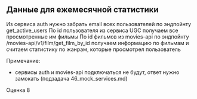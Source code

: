 ## Данные для ежемесячной статистики

Из сервиса auth нужно забрать email всех пользователей по эндпойнту get_active_users
По id пользователя из сервиса UGC получаем все просмотренные им фильмы
По id фильмов из movies-api по эндпойнту /movies-api/v1/film/get_film_by_id получаем информацию по фильмам и считаем статистику по жанрам, которые просмотрел пользователь

Примечание:
- сервисы auth и movies-api подключаться не будут, ответ нужно замокать (подзадача 46_mock_services.md)

Оценка 8
